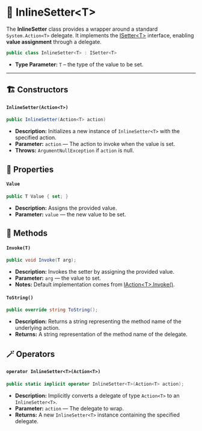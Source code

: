 # 🧩 InlineSetter&lt;T&gt;

The **InlineSetter** class provides a wrapper around a standard `System.Action<T>` delegate. It implements
the [ISetter&lt;T&gt;](ISetter.md) interface, enabling **value assignment** through a delegate.

```csharp
public class InlineSetter<T> : ISetter<T>
```

- **Type Parameter:** `T` – the type of the value to be set.

---

## 🏗️ Constructors

#### `InlineSetter(Action<T>)`

```csharp
public InlineSetter(Action<T> action)
```

- **Description:** Initializes a new instance of `InlineSetter<T>` with the specified action.
- **Parameter:** `action` — The action to invoke when the value is set.
- **Throws:** `ArgumentNullException` if `action` is null.

## 🔑 Properties

#### `Value`

```csharp
public T Value { set; }
```

- **Description:** Assigns the provided value.
- **Parameter:** `value` — the new value to be set.

## 🏹 Methods

#### `Invoke(T)`

```csharp
public void Invoke(T arg);
```

- **Description:** Invokes the setter by assigning the provided value.
- **Parameter:** `arg` — the value to set.
- **Notes:** Default implementation comes from [IAction&lt;T&gt;.Invoke()](../Actions/IAction.md#invoket).

#### `ToString()`

```csharp
public override string ToString();
```

- **Description:** Returns a string representing the method name of the underlying action.
- **Returns:** A string representation of the method name of the delegate.

## 🪄 Operators

#### `operator InlineSetter<T>(Action<T>)`

```csharp
public static implicit operator InlineSetter<T>(Action<T> action);
```

- **Description:** Implicitly converts a delegate of type `Action<T>` to an `InlineSetter<T>`.
- **Parameter:** `action` — The delegate to wrap.
- **Returns:** A new `InlineSetter<T>` instance containing the specified delegate.